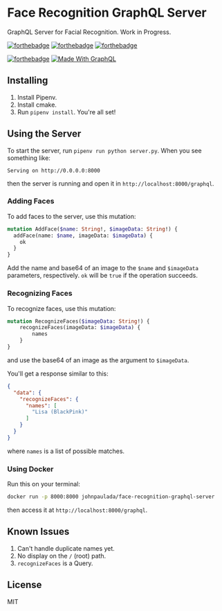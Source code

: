 # Face Recognition GraphQL Server
GraphQL Server for Facial Recognition. Work in Progress.

[![forthebadge](https://forthebadge.com/images/badges/powered-by-electricity.svg)](https://forthebadge.com)
[![forthebadge](https://forthebadge.com/images/badges/gluten-free.svg)](https://forthebadge.com)
[![forthebadge](https://forthebadge.com/images/badges/built-with-love.svg)](https://forthebadge.com)

[![forthebadge](https://forthebadge.com/images/badges/made-with-python.svg)](https://forthebadge.com)
[![Made With GraphQL](https://img.shields.io/badge/made%20with-graphql-e00082.svg?longCache=true&style=for-the-badge)](http://graphene-python.org/)

## Installing
1. Install Pipenv.
2. Install cmake.
3. Run `pipenv install`. You're all set!

## Using the Server
To start the server, run `pipenv run python server.py`.
When you see something like:

```
Serving on http://0.0.0.0:8000
```

then the server is running and open it in `http://localhost:8000/graphql`.

### Adding Faces
To add faces to the server, use this mutation:

```graphql
mutation AddFace($name: String!, $imageData: String!) {
  addFace(name: $name, imageData: $imageData) {
    ok
  }
}
```

Add the name and base64 of an image to the `$name` and `$imageData` parameters, respectively.
`ok` will be `true` if the operation succeeds.

### Recognizing Faces

To recognize faces, use this mutation:

```graphql
mutation RecognizeFaces($imageData: String!) {
    recognizeFaces(imageData: $imageData) {
        names
    }
}
```

and use the base64 of an image as the argument to `$imageData`.

You'll get a response similar to this:

```json
{
  "data": {
    "recognizeFaces": {
      "names": [
        "Lisa (BlackPink)"
      ]
    }
  }
}
```

where `names` is a list of possible matches.

### Using Docker

Run this on your terminal:

```sh
docker run -p 8000:8000 johnpaulada/face-recognition-graphql-server
```

then access it at `http://localhost:8000/graphql`.

## Known Issues
1. Can't handle duplicate names yet.
2. No display on the `/` (root) path.
3. `recognizeFaces` is a Query.

## License
MIT